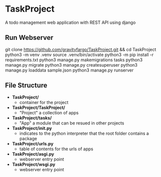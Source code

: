 # TaskProject
A todo management web application with REST API using django

## Run Webserver
git clone https://github.com/gravityfargo/TaskProject.git && cd TaskProject
python3 -m venv .venv
source .venv/bin/activate
python3 -m pip install -r requirements.txt
python3 manage.py makemigrations tasks
python3 manage.py migrate
python3 manage.py createsuperuser
python3 manage.py loaddata sample.json
python3 manage.py runserver


## File Structure
- **TaskProject/**
    - container for the project
- **TaskProject/TaskProject/**
    - "Project" a collection of apps
- **TaskProject/tasks/**
    - "App" a module that can be resued in other projects
- **TaskProject/__init__.py**
    - indicates to the python interpreter that the root folder contains a package
- **TaskProject/urls.py**
    - table of contents for the urls of apps
- **TaskProject/asgi.py**
    - webserver entry point
- **TaskProject/wsgi.py**
    - webserver entry point




